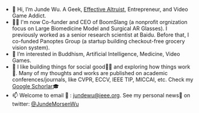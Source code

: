 - 👋 Hi, I’m Junde Wu. A Geek, [Effective Altruist](https://www.effectivealtruism.org), Entrepreneur, and Video Game Addict.
- 🧑‍💻 I'm now Co-funder and CEO of BoomSlang (a nonprofit orgnization focus on Large Biomedicine Model and Surgical AR Glasses). I previously worked as a senior research scientist at Baidu. Before that, I co-funded Panoptes Group (a startup building checkout-free grocery vision system).
- 👀 I’m interested in Buddhism, Artificial Intelligence, Medicine, Video Games.
- 💞️ I like building things for social good🧑‍🔧 and exploring how things work🤯. Many of my thoughts and works are published on academic conferences/journals, like CVPR, ECCV, IEEE TIP, MICCAI, etc. Check my [Google Schorlar](https://scholar.google.com/citations?user=FZSKG-AAAAAJ&hl=en  )🎓 
- 📫 Welcome to email 📨 : jundewu@ieee.org. See my personal news📰 on twitter: [@JundeMorsenWu](https://twitter.com/JundeMorsenWu)

<!---
WuJunde/WuJunde is a ✨ special ✨ repository because its `README.md` (this file) appears on your GitHub profile.
You can click the Preview link to take a look at your changes.
--->
